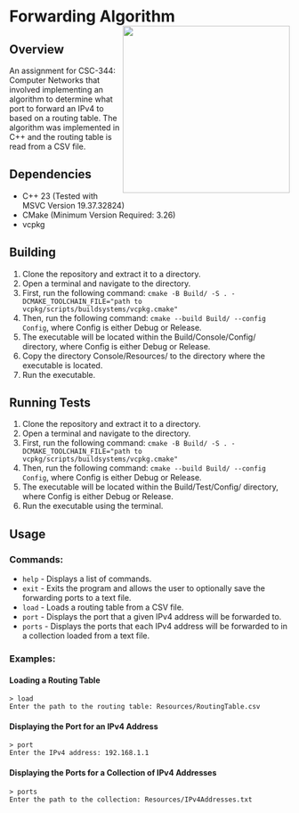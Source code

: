 # Forwarding Algorithm <img src="https://cdn.freebiesupply.com/logos/thumbs/2x/uncw-logo.png" width="300" height="300" align="right" >

## Overview

An assignment for CSC-344: Computer Networks that involved implementing an algorithm to determine what port to forward
an IPv4 to based on a routing table. The algorithm was implemented in C++ and the routing table is read from a CSV file.

## Dependencies

- C++ 23 (Tested with MSVC Version 19.37.32824)
- CMake (Minimum Version Required: 3.26)
- vcpkg

## Building

1. Clone the repository and extract it to a directory.
2. Open a terminal and navigate to the directory.
3. First, run the following
   command: `cmake -B Build/ -S . -DCMAKE_TOOLCHAIN_FILE="path to vcpkg/scripts/buildsystems/vcpkg.cmake"`
4. Then, run the following command: `cmake --build Build/ --config Config`, where Config is either Debug or Release.
5. The executable will be located within the Build/Console/Config/ directory, where Config is either Debug or Release.
6. Copy the directory Console/Resources/ to the directory where the executable is located.
7. Run the executable.

## Running Tests

1. Clone the repository and extract it to a directory.
2. Open a terminal and navigate to the directory.
3. First, run the following
   command: `cmake -B Build/ -S . -DCMAKE_TOOLCHAIN_FILE="path to vcpkg/scripts/buildsystems/vcpkg.cmake"`
4. Then, run the following command: `cmake --build Build/ --config Config`, where Config is either Debug or Release.
5. The executable will be located within the Build/Test/Config/ directory, where Config is either Debug or Release.
6. Run the executable using the terminal.

## Usage

### Commands:

- `help` - Displays a list of commands.
- `exit` - Exits the program and allows the user to optionally save the forwarding ports to a text file.
- `load` - Loads a routing table from a CSV file.
- `port` - Displays the port that a given IPv4 address will be forwarded to.
- `ports` - Displays the ports that each IPv4 address will be forwarded to in a collection loaded from a text file.

### Examples:

#### Loading a Routing Table

```
> load
Enter the path to the routing table: Resources/RoutingTable.csv
```

#### Displaying the Port for an IPv4 Address

```
> port
Enter the IPv4 address: 192.168.1.1
```

#### Displaying the Ports for a Collection of IPv4 Addresses

```
> ports
Enter the path to the collection: Resources/IPv4Addresses.txt
```